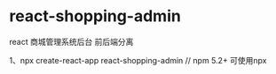 # react-shopping-admin
react 商城管理系统后台 前后端分离

1、npx create-react-app react-shopping-admin   // npm 5.2+ 可使用npx 

